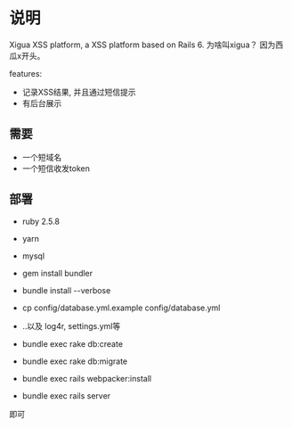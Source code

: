 # 说明

Xigua XSS platform, a XSS platform based on Rails 6.
为啥叫xigua？ 因为西瓜x开头。

features:

- 记录XSS结果, 并且通过短信提示
- 有后台展示

## 需要

- 一个短域名
- 一个短信收发token

## 部署

- ruby 2.5.8
- yarn
- mysql


- gem install bundler
- bundle install --verbose
- cp config/database.yml.example config/database.yml
- ..以及 log4r,  settings.yml等
- bundle exec rake db:create
- bundle exec rake db:migrate
- bundle exec rails webpacker:install
- bundle exec rails server

即可

